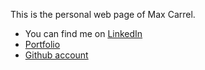 
This is the personal web page of Max Carrel.

* You can find me on [LinkedIn](https://ch.linkedin.com/in/max-carrel)
* [Portfolio](portfolio.hmtl)
* [Github account](https://github.com/maxcarrel)